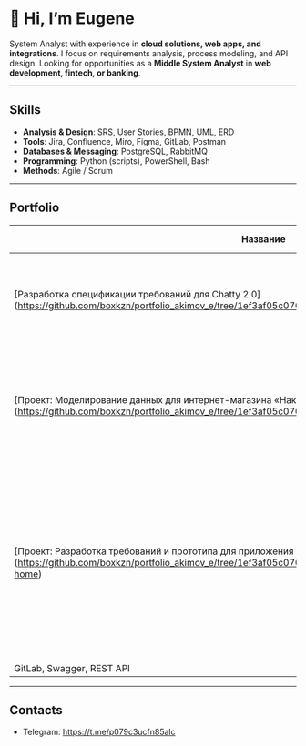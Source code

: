 # 👋 Hi, I’m Eugene

System Analyst with experience in **cloud solutions, web apps, and integrations**.
I focus on requirements analysis, process modeling, and API design.
Looking for opportunities as a **Middle System Analyst** in **web development, fintech, or banking**.

---

## Skills

* **Analysis & Design**: SRS, User Stories, BPMN, UML, ERD
* **Tools**: Jira, Confluence, Miro, Figma, GitLab, Postman
* **Databases & Messaging**: PostgreSQL, RabbitMQ
* **Programming**: Python (scripts), PowerShell, Bash
* **Methods**: Agile / Scrum

---

## Portfolio
| Название | Описание | Технологии и инструменты |
|------------------|----------|--------------------------|
| [Разработка спецификации требований для Chatty 2.0] (https://github.com/boxkzn/portfolio_akimov_e/tree/1ef3af05c07011c3e312a29902dbf8b88e18d1ab/chatty)| Дополнить и доработать спецификацию требований к веб-приложению Chatty (версия 2.0) с учетом новых функций| SQL, Python, PostgreSQL |
| [Проект: Моделирование данных для интернет-магазина «Накарабине»] (https://github.com/boxkzn/portfolio_akimov_e/tree/1ef3af05c07011c3e312a29902dbf8b88e18d1ab/nakarabine)| Разработать логическую модель данных для интернет-магазина «Накарабине», которая станет основой для проектирования базы данных | BPMN, UML, Confluence |
| [Проект: Разработка требований и прототипа для приложения Stets Home] (https://github.com/boxkzn/portfolio_akimov_e/tree/1ef3af05c07011c3e312a29902dbf8b88e18d1ab/stats-home)| Определить и формализовать требования к приложению Stets Home для управления умными устройствами. Разработать интерактивный прототип пользовательского интерфейса приложения и провести его демонстрацию заказчику.
 | GitLab, Swagger, REST API |

---

## Contacts

* Telegram: https://t.me/p079c3ucfn85alc
